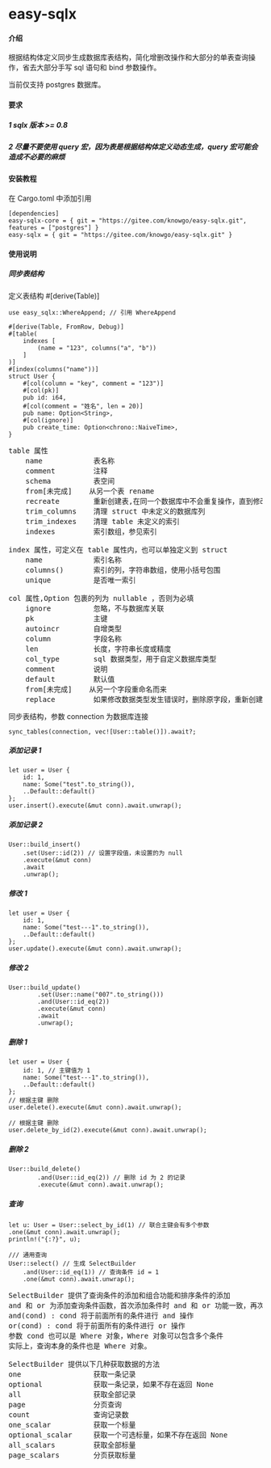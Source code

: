 # easy-sqlx

#### 介绍

根据结构体定义同步生成数据库表结构，简化增删改操作和大部分的单表查询操作，省去大部分手写 sql 语句和 bind 参数操作。

当前仅支持 postgres 数据库。

#### 要求

##### 1 sqlx 版本 >= 0.8

##### 2 尽量不要使用 query 宏，因为表是根据结构体定义动态生成，query 宏可能会造成不必要的麻烦

#### 安装教程

在 Cargo.toml 中添加引用

```
[dependencies]
easy-sqlx-core = { git = "https://gitee.com/knowgo/easy-sqlx.git", features = ["postgres"] }
easy-sqlx = { git = "https://gitee.com/knowgo/easy-sqlx.git" }
```

#### 使用说明

##### 同步表结构

定义表结构 #[derive(Table)]

```
use easy_sqlx::WhereAppend; // 引用 WhereAppend

#[derive(Table, FromRow, Debug)]
#[table(
    indexes [
        (name = "123", columns("a", "b"))
    ]
)]
#[index(columns("name"))]
struct User {
    #[col(column = "key", comment = "123")]
    #[col(pk)]
    pub id: i64,
    #[col(comment = "姓名", len = 20)]
    pub name: Option<String>,
    #[col(ignore)]
    pub create_time: Option<chrono::NaiveTime>,
}
```

<pre>
table 属性
    name            表名称
    comment         注释
    schema          表空间
    from[未完成]    从另一个表 rename
    recreate        重新创建表,在同一个数据库中不会重复操作，直到修改其值
    trim_columns    清理 struct 中未定义的数据库列
    trim_indexes    清理 table 未定义的索引
    indexes         索引数组，参见索引

index 属性，可定义在 table 属性内，也可以单独定义到 struct
    name            索引名称
    columns()       索引的列，字符串数组，使用小括号包围
    unique          是否唯一索引

col 属性,Option 包裹的列为 nullable ，否则为必填
    ignore          忽略，不与数据库关联
    pk              主键
    autoincr        自增类型
    column          字段名称
    len             长度，字符串长度或精度
    col_type        sql 数据类型，用于自定义数据库类型
    comment         说明
    default         默认值
    from[未完成]    从另一个字段重命名而来 
    replace         如果修改数据类型发生错误时，删除原字段，重新创建
</pre>

同步表结构，参数 connection 为数据库连接

```
sync_tables(connection, vec![User::table()]).await?;
```

##### 添加记录 1

```
let user = User {
    id: 1,
    name: Some("test".to_string()),
    ..Default::default()
};
user.insert().execute(&mut conn).await.unwrap();
```

##### 添加记录 2

```
User::build_insert()
    .set(User::id(2)) // 设置字段值，未设置的为 null
    .execute(&mut conn)
    .await
    .unwrap();
```

##### 修改 1

```
let user = User {
    id: 1,
    name: Some("test---1".to_string()),
    ..Default::default()
};
user.update().execute(&mut conn).await.unwrap();
```

##### 修改 2

```
User::build_update()
        .set(User::name("007".to_string()))
        .and(User::id_eq(2))
        .execute(&mut conn)
        .await
        .unwrap();
```

##### 删除 1

```
let user = User {
    id: 1, // 主键值为 1
    name: Some("test---1".to_string()),
    ..Default::default()
};
// 根据主键 删除
user.delete().execute(&mut conn).await.unwrap();

// 根据主键 删除
user.delete_by_id(2).execute(&mut conn).await.unwrap();
```

##### 删除 2

```
User::build_delete()
        .and(User::id_eq(2)) // 删除 id 为 2 的记录
        .execute(&mut conn).await.unwrap();
```

##### 查询
```
let u: User = User::select_by_id(1) // 联合主键会有多个参数
.one(&mut conn).await.unwrap();
println!("{:?}", u);

/// 通用查询
User::select() // 生成 SelectBuilder
    .and(User::id_eq(1)) // 查询条件 id = 1
    .one(&mut conn).await.unwrap();
```
<pre>
SelectBuilder 提供了查询条件的添加和组合功能和排序条件的添加
and 和 or 为添加查询条件函数，首次添加条件时 and 和 or 功能一致，再次添加时
and(cond) : cond 将于前面所有的条件进行 and 操作
or(cond) : cond 将于前面所有的条件进行 or 操作
参数 cond 也可以是 Where 对象，Where 对象可以包含多个条件
实际上，查询本身的条件也是 Where 对象。

SelectBuilder 提供以下几种获取数据的方法
one                 获取一条记录
optional            获取一条记录，如果不存在返回 None
all                 获取全部记录
page                分页查询
count               查询记录数
one_scalar          获取一个标量
optional_scalar     获取一个可选标量，如果不存在返回 None
all_scalars         获取全部标量
page_scalars        分页获取标量 
</pre>